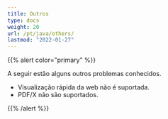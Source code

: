 ```yaml
---
title: Outros
type: docs
weight: 20
url: /pt/java/others/
lastmod: "2022-01-27"
---
```


{{% alert color="primary" %}}

A seguir estão alguns outros problemas conhecidos.

- Visualização rápida da web não é suportada.
- PDF/X não são suportados.

{{% /alert %}}